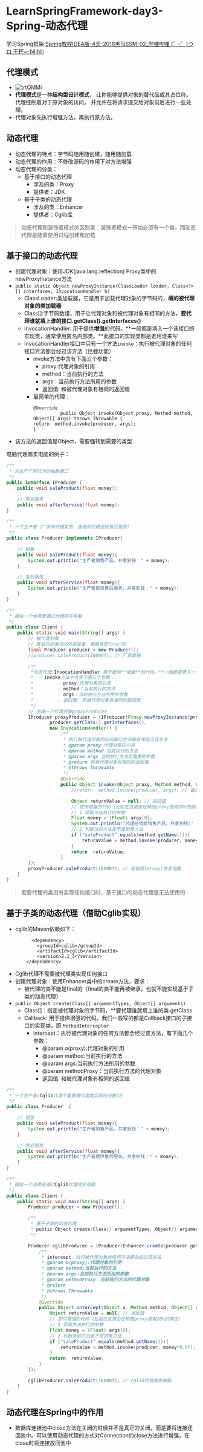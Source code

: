 # LearnSpringFramework-day3-Spring-动态代理
  学习Spring框架
  [Spring教程IDEA版-4天-2018黑马SSM-02_哔哩哔哩 (゜-゜)つロ 干杯~-bilibili](https://www.bilibili.com/video/BV1Sb411s7vP?from=search&seid=6126662563921252654)

## 代理模式
- ![trtQMMi](https://i.imgur.com/trtQMMi.png)
- **代理模式**是一种**结构型设计模式**， 让你能够提供对象的替代品或其占位符。 代理控制着对于原对象的访问， 并允许在将请求提交给对象前后进行一些处理。
- 代理对象先执行增强方法，再执行原方法。


## 动态代理
- 动态代理的特点：字节码随用随创建，随用随加载
- 动态代理的作用：不修改源码的作用下对方法增强
- 动态代理的分类：
    - 基于接口的动态代理
        - 涉及的类：Proxy
        - 提供者：JDK
    - 基于子类的动态代理
        - 涉及的类：Enhancer
        - 提供者：Cglib库
    
> 动态代理和装饰着模式的区别是：装饰者模式一开始必须有一个类，而动态代理是随着使用过程创建和加载

## 基于接口的动态代理
- 创建代理对象：使用JDK(java.lang.reflection) Proxy类中的newProxyInstance方法
- `public static Object newProxyInstance​(ClassLoader loader, Class<?>[] interfaces, InvocationHandler h)`
    - ClassLoader:类加载器，它是用于加载代理对象的字节码的，**填的被代理对象的类加载器**
    - Class[]:字节码数组，用于让代理对象和被代理对象有相同的方法，**要代理谁就填上谁的接口.getClass().getInterfaces()**
    - InvocationHandler: 用于提供**增强**的代码。**一般都是填入一个该接口的实现类，通常使用匿名内部类。**此接口的实现类都是谁用谁来写
    - InvocationHandler接口中只有一个方法`invoke`：执行被代理对象的任何接口方法都会经过该方法（拦截功能）
        - invoke方法中含有下面三个参数：
            - proxy:代理对象的引用
            - method：当前执行的方法
            - args：当前执行方法所用的参数
            - 返回值: 和被代理对象有相同的返回值
        - 最简单的代理：
            ```
           @Override
                      public Object invoke(Object proxy, Method method, Object[] args) throws Throwable {
          return  method.invoke(producer, args);
          }
            ```
- 该方法的返回值是Object，需要强转到需要的类型

电脑代理商卖电脑的例子：
```java
/**
 * 对生产厂家行为的抽象接口
 */
public interface IProducer {
    public void saleProduct(float money);

    // 售后服务
    public void afterService(float money);
}

/**
 * 一个生产者（厂家向代理卖货，或者向代理提供售后服务）
 */
public class Producer implements IProducer{

    // 销售
    public void saleProduct(float money){
        System.out.println("生产者销售产品，并拿到钱：" + money);
    }

    // 售后服务
    public void afterService(float money){
        System.out.println("生产者提供售后服务，并拿到钱：" + money);
    }
}

/**
 * 模拟一个消费者通过代理购买电脑
 */
public class Client {
    public static void main(String[] args) {
        // 被代理对象
        // 匿名内部类访问外部变量，需要其是final的
        final Producer producer = new Producer();
        //producer.saleProduct(10000f); // 厂家直销

        /**
         *动态代理:InvocationHandler 用于提供**增强**的代码。**一般都是填入一个该接口的实现类，通常使用匿名内部类。**此接口的实现类都是谁用谁来写
         *  - invoke方法中含有下面三个参数：
         *         - proxy:代理对象的引用
         *         - method：当前执行的方法
         *         - args：当前执行方法所用的参数
         *         - 返回值: 和被代理对象有相同的返回值
         */
        // 创建一个代理对象proxyProducer
        IProducer proxyProducer = (IProducer)Proxy.newProxyInstance(producer.getClass().getClassLoader(),
                producer.getClass().getInterfaces(),
                new InvocationHandler() {
                    /**
                     * 执行被代理对象的任何接口方法都会先经过该方法
                     * @param proxy 代理对象的引用
                     * @param method 当前执行的方法
                     * @param args 当前执行方法所需要的参数
                     * @return 和被代理对象有相同的返回值
                     * @throws Throwable
                     */
                    @Override
                    public Object invoke(Object proxy, Method method, Object[] args) throws Throwable {
                        //return  method.invoke(producer, args); // 最简单的代理——什么都不增强，纯粹直接调用被代理类的方法

                        Object returnValue = null; // 返回值
                        // 提供增强的代码（比如在这里由经销商proxy提取20%的佣金）
                        // 1 获取方法执行的参数
                        Float money = (Float) args[0];
                        System.out.println("代理经销商销售产品，并拿到钱:" + money);
                        // 2 判断当前方法是不是销售方法
                        if ("saleProduct".equals(method.getName())){
                            returnValue = method.invoke(producer, money * 0.8f); // 经销商(proxy)再调用被代理的方法将剩余的销售额转给工厂
                        }
                        return  returnValue;
                    }
        });
        proxyProducer.saleProduct(10000f); // 经销商(proxy)在卖电脑
    }
}

```

> 若要代理的类没有实现任何接口时，基于接口的动态代理是无法使用的
    
## 基于子类的动态代理（借助Cglib实现）
- cglib的Maven依赖如下：
    ```
          <dependency>
            <groupId>cglib</groupId>
            <artifactId>cglib</artifactId>
            <version>2.1_3</version>
        </dependency>
    ```
- Cglib代理不需要被代理类实现任何接口
- 创建代理对象：使用Enhancer类中的create方法，要求：
    - 被代理的类不能是final的（final的类不能再被继承，也就不能实现基于子类的动态代理）
- `public Object create(Class[] argumentTypes,
                        Object[] arguments)`
    - Class[]：指定被代理对象的字节码，**要代理谁就填上谁的类.getClass
    - Callback: 用于提供增强的代码。我们一般写的都是Callback接口的子接口的实现类，即 `MethodInterceptor`
        - intercept：执行被代理对象的任何方法都会经过该方法，有下面几个参数：
            - @param o(proxy):代理对象的引用
           - @param method:当前执行的方法
           - @param args:当前执行方法所用的参数
           - @param methodProxy：当前执行方法的代理对象
           - 返回值: 和被代理对象有相同的返回值
```java
/**
 * 一个生产者(Cglib代理不需要被代理类实现任何接口)
 */
public class Producer  {

    // 销售
    public void saleProduct(float money){
        System.out.println("生产者销售产品，并拿到钱：" + money);
    }

    // 售后服务
    public void afterService(float money){
        System.out.println("生产者提供售后服务，并拿到钱：" + money);
    }
}

/**
 * 模拟一个消费者通过Cglib代理购买电脑
 */
public class Client {
    public static void main(String[] args) {
        Producer producer = new Producer();

        /**
         * 基于子类的动态代理
         * public Object create(Class[] argumentTypes, Object[] arguments)
         */

        Producer cglibProducer = (Producer)Enhancer.create(producer.getClass(), new MethodInterceptor() {
            /**
             * intercept：执行被代理对象的任何方法都会经过该方法
             * @param o(proxy):代理对象的引用
             * @param method:当前执行的方法
             * @param args:当前执行方法所用的参数
             * @param methodProxy：当前执行方法的代理对象
             * @return
             * @throws Throwable
             */
            @Override
            public Object intercept(Object o, Method method, Object[] args, MethodProxy methodProxy) throws Throwable {
                Object returnValue = null; // 返回值
                // 提供增强的代码（比如在这里由经销商proxy提取20%的佣金）
                // 1 获取方法执行的参数
                Float money = (Float) args[0];
                // 2 判断当前方法是不是销售方法
                if ("saleProduct".equals(method.getName())){
                    returnValue = method.invoke(producer, money*0.8f); // 经销商(proxy)再调用被代理的方法将剩余的销售额转给工厂
                }
                return  returnValue;
            }
        });

        cglibProducer.saleProduct(10000f); // cglib经销商卖电脑
    }
}
```

## 动态代理在Spring中的作用
- 数据库连接池中close方法在关闭的时候并不是真正的关闭，而是要将连接还回池中。可以使用动态代理的方式对Connection的close方法进行增强，在close时将连接放回池中


